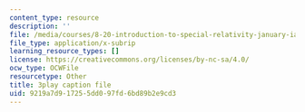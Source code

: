 ```yaml
---
content_type: resource
description: ''
file: /media/courses/8-20-introduction-to-special-relativity-january-iap-2021/9219a7d917255dd097fd6bd89b2e9cd3_lRSMmxJeaKA.vtt
file_type: application/x-subrip
learning_resource_types: []
license: https://creativecommons.org/licenses/by-nc-sa/4.0/
ocw_type: OCWFile
resourcetype: Other
title: 3play caption file
uid: 9219a7d9-1725-5dd0-97fd-6bd89b2e9cd3
---
```


